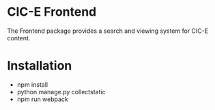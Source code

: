 
CIC-E Frontend
=================

The Frontend package provides a search and viewing system for CIC-E content.

Installation
=================

- npm install
- python manage.py collectstatic
- npm run webpack
